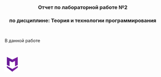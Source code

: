 <!-- ## Отчет по лабораторной работе №2 по дисциплине: Теория и технологии программирования -->
<h3 align=center> Отчет по лабораторной работе №2</h3>
<h3 align=center> по дисциплине: Теория и технологии программирования</h3>



<br>


В данной работе 


<br>

![alt text](https://github.com/adam-p/markdown-here/raw/master/src/common/images/icon48.png "Logo Title Text 1")

